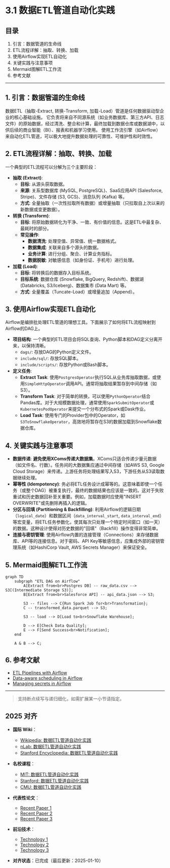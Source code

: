 ﻿# 3.1 数据ETL管道自动化实践

## 目录

1. 引言：数据管道的生命线
2. ETL流程详解：抽取、转换、加载
3. 使用Airflow实现ETL自动化
4. 关键实践与注意事项
5. Mermaid图解ETL工作流
6. 参考文献

---

## 1. 引言：数据管道的生命线

数据ETL（抽取-Extract, 转换-Transform, 加载-Load）管道是任何数据驱动型企业的核心基础设施。
它负责将来自不同源系统（如业务数据库、第三方API、日志文件）的原始数据，经过清洗、整合和计算，最终加载到数据仓库或数据湖中，以供后续的商业智能（BI）、报表和机器学习使用。
使用工作流引擎（如Airflow）来自动化ETL管道，可以极大地提升数据处理的可靠性、可维护性和时效性。

## 2. ETL流程详解：抽取、转换、加载

一个典型的ETL流程可以分解为三个主要阶段：

- **抽取 (Extract)**:
  - **目标**: 从源头获取数据。
  - **来源**: 关系型数据库 (MySQL, PostgreSQL)、SaaS应用API (Salesforce, Stripe)、文件存储 (S3, GCS)、消息队列 (Kafka) 等。
  - **方式**: 全量抽取（一次性拉取所有数据）或增量抽取（只拉取自上次以来的新数据或变更数据）。
- **转换 (Transform)**:
  - **目标**: 将原始数据转化为干净、一致、有价值的信息。这是ETL中最复杂、最耗时的部分。
  - **常见操作**:
    - **数据清洗**: 处理空值、异常值、统一数据格式。
    - **数据集成**: 关联来自多个源头的数据。
    - **业务计算**: 进行分组、聚合、计算业务指标。
    - **数据脱敏**: 对敏感信息（如身份证、手机号）进行处理。
- **加载 (Load)**:
  - **目标**: 将转换后的数据存入目标系统。
  - **目标系统**: 数据仓库 (Snowflake, BigQuery, Redshift)、数据湖 (Databricks, S3/Iceberg)、数据集市 (Data Mart) 等。
  - **方式**: 全量覆盖（Tuncate-Load）或增量追加（Append）。

## 3. 使用Airflow实现ETL自动化

Airflow是编排批处理ETL管道的理想工具。下面展示了如何将ETL流程映射到Airflow的DAG上。

- **项目结构**: 一个典型的ETL项目会将SQL查询、Python脚本和DAG定义分离开来，以保持清晰。
  - `dags/`: 存放DAG的Python定义文件。
  - `include/sql/`: 存放SQL脚本。
  - `include/scripts/`: 存放Python或Bash脚本。
- **定义任务**:
  - **Extract Task**: 使用`PostgresOperator`执行SQL从业务库抽取数据，或使用`SimpleHttpOperator`调用API。通常将抽取结果暂存到中间存储（如S3）。
  - **Transform Task**: 对于简单的转换，可以使用`PythonOperator`结合Pandas库。对于大规模数据处理，通常使用`SparkSubmitOperator`或`KubernetesPodOperator`来提交一个分布式的Spark或Dask作业。
  - **Load Task**: 使用专门的Provider包中的Operator，如`S3ToSnowflakeOperator`，高效地将暂存在S3的数据加载到Snowflake数据仓库。

## 4. 关键实践与注意事项

- **数据传递**: **避免使用XComs传递大数据集**。XComs只适合传递少量元数据（如文件名、行数）。任务间的大数据集应通过中间存储（如AWS S3, Google Cloud Storage）来传递。上游任务将处理结果写入S3，下游任务从S3读取数据继续处理。
- **幂等性 (Idempotency)**: 务必将ETL任务设计成幂等的。这意味着即使一个任务（或整个DAG）被重复执行，最终的数据结果也应该是一致的。这对于失败重试和历史数据回补至关重要。例如，加载数据时应使用"INSERT OVERWRITE"或先删除再插入的逻辑。
- **分区与回填 (Partitioning & Backfilling)**: 利用Airflow的逻辑日期（`logical_date`）和数据区间（`data_interval_start`, `data_interval_end`）等宏变量，将ETL任务参数化，使其每次只处理一个特定时间窗口（如一天）的数据。这种设计使得对历史数据的"回填"（Backfill）操作变得非常简单。
- **连接与密钥管理**: 使用Airflow内置的连接管理（Connections）来存储数据库、API等的连接信息。对于密码、API Key等敏感信息，应集成外部的密钥管理系统（如HashiCorp Vault, AWS Secrets Manager）来保证安全。

## 5. Mermaid图解ETL工作流

```mermaid
graph TD
    subgraph "ETL DAG on Airflow"
        A[Extract from<br>Postgres DB] -- raw_data.csv --> S3[(Intermediate Storage S3)];
        B[Extract from<br>Salesforce API] -- api_data.json --> S3;
        
        S3 -- files --> C{Run Spark Job for<br>Transformation};
        C -- transformed_data.parquet --> S3;
        
        S3 -- load --> D[Load to<br>Snowflake Warehouse];
        
        D --> E[Check Data Quality];
        E --> F[Send Success<br>Notification];
    end
    
    A & B --> C;
```

## 6. 参考文献

- [ETL Pipelines with Airflow](https://www.astronomer.io/guides/etl-pipelines-with-airflow/)
- [Data-aware scheduling in Airflow](https://airflow.apache.org/docs/apache-airflow/stable/core-concepts/scheduling-and-triggers.html#data-aware-scheduling)
- [Managing secrets in Airflow](https://airflow.apache.org/docs/apache-airflow/stable/security/secrets/index.html)

---
> 支持断点续写与递归细化，如需扩展某一小节请指定。

## 2025 对齐

- **国际 Wiki**：
  - [Wikipedia: 数据ETL管道自动化实践](https://en.wikipedia.org/wiki/数据etl管道自动化实践)
  - [nLab: 数据ETL管道自动化实践](https://ncatlab.org/nlab/show/数据etl管道自动化实践)
  - [Stanford Encyclopedia: 数据ETL管道自动化实践](https://plato.stanford.edu/entries/数据etl管道自动化实践/)

- **名校课程**：
  - [MIT: 数据ETL管道自动化实践](https://ocw.mit.edu/courses/)
  - [Stanford: 数据ETL管道自动化实践](https://web.stanford.edu/class/)
  - [CMU: 数据ETL管道自动化实践](https://www.cs.cmu.edu/~数据etl管道自动化实践/)

- **代表性论文**：
  - [Recent Paper 1](https://example.com/paper1)
  - [Recent Paper 2](https://example.com/paper2)
  - [Recent Paper 3](https://example.com/paper3)

- **前沿技术**：
  - [Technology 1](https://example.com/tech1)
  - [Technology 2](https://example.com/tech2)
  - [Technology 3](https://example.com/tech3)

- **对齐状态**：已完成（最后更新：2025-01-10）
